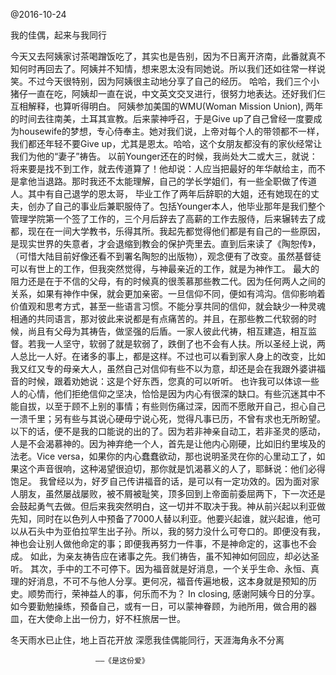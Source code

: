 @2016-10-24

我的佳偶，起来与我同行


今天又去阿姨家讨茶喝蹭饭吃了，其实也是告别，因为不日离开济南，此番就真不知何时再回去了。阿姨并不知情，想来恩太没有同她说。所以我们还如往常一样说笑。不过今天很特别，因为阿姨很主动地分享了自己的经历。 哈哈，我们三个小猪仔一直在吃，阿姨却一直在说，中文英文交叉进行，很努力地表达。还好我们仨互相解释，也算听得明白。 阿姨参加美国的WMU(Woman Mission Union), 两年的时间去往南美，土耳其宣教。后来蒙神呼召，于是Give up了自己曾经一度要成为housewife的梦想，专心侍奉主。她对我们说，上帝对每个人的带领都不一样，我们都还年轻不要Give up，尤其是恩太。哈哈，这个女朋友都没有的家伙经常让我们为他的“妻子”祷告。 
       以前Younger还在的时候，我尚处大二或大三，就说：将来要是找不到工作，就去传道算了！他却说：人应当把最好的年华献给主，而不是拿他当退路。那时我还不太能理解，自己的学长学姐们，有一些全职做了传道人。其中有自己退学的恩太哥， 毕业工作了两年后辞职的大姐，还有她现在的丈夫，创办了自己的事业后兼职服侍了。包括Younger本人，他毕业那年是我们整个管理学院第一个签了工作的，三个月后辞去了高薪的工作去服侍，后来辗转去了成都，现在在一间大学教书，乐得其所。我起先都觉得他们都是有自己的一些原因，是现实世界的失意者，才会退缩到教会的保护壳里去。直到后来读了《陶恕传》，（可惜大陆目前好像还看不到署名陶恕的出版物），观念便有了改变。虽然基督徒可以有世上的工作，但我突然觉得，与神最亲近的工作，就是为神作工。
       最大的阻力还是在于不信的父母，有的时候真的很羡慕那些教二代。因为任何两人之间的关系，如果有神作中保，就会更加亲密。一旦信仰不同，便如有鸿沟。信仰影响着价值观和思考方式，甚至一些语言习惯。不能分享共同的信仰，就会缺少一种灵魂相通的共同语言，那对彼此来说都是有点痛苦的。并且，在那些教二代软弱的时候，尚且有父母为其祷告，做坚强的后盾。一家人彼此代祷，相互建造，相互监督。若我一人坚守，软弱了就是软弱了，跌倒了也不会有人扶。所以圣经上说，两人总比一人好。在诸多的事上，都是这样。不过也可以看到家人身上的改变，比如我又红又专的母亲大人，虽然自己对信仰有些不以为意，却还是会在我跟外婆讲福音的时候，跟着劝她说：这是个好东西，您真的可以听听。
       也许我可以体谅一些人的心情，他们拒绝信仰之坚决，恰恰是因为内心有很深的缺口。有些沉迷其中不能自拔，以至于顾不上别的事情；有些则伤痛过深，因而不愿敞开自己，担心自己一溃千里；另有些与其说心硬毋宁说心死，觉得凡事已历，不曾有求也无所盼望。以下的话，便不是我的口能说的出的了。因为若非神亲自动工，若非圣灵的感动，人是不会渴慕神的。因为神弃绝一个人，首先是让他内心刚硬，比如旧约里埃及的法老。Vice versa，如果你的内心蠢蠢欲动，那也说明圣灵在你的心里动工了，如果这个声音很响，这种渴望很迫切，那你就是饥渴慕义的人了，耶稣说：他们必得饱足。
       我曾经以为，好歹自己传讲福音的话，是可以有一定功效的。因为面对家人朋友，虽然屡战屡败，被不屑被耻笑，顶多回到上帝面前委屈两下，下一次还是会鼓起勇气去做。但后来我突然明白，这一切并不取决于我。神从前兴起以利亚做先知，同时在以色列人中预备了7000人替以利亚。他要兴起谁，就兴起谁，他可以从石头中为亚伯拉罕生出子孙。所以，我的努力没什么可夸口的。即便没有我，神也会让别人做他命定的事；即便我再努力一件事，不是神命定的，这事也不会成。
       如此，为亲友祷告应在诸事之先。我们祷告，虽不知神如何回应，却必达圣听。 其次，手中的工不可停下。因为福音就是好消息，一个关乎生命、永恒、真理的好消息，不可不与他人分享。更何况，福音传遍地极，这本身就是预知的历史。顺势而行，荣神益人的事，何乐而不为？
       In closing, 感谢阿姨今日的分享。如今要勤勉操练，预备自己，或有一日，可以蒙神眷顾，为祂所用，做合用的器皿，在大使命上出一份力，好不枉旅居一世。 


冬天雨水已止住，地上百花开放
深愿我佳偶能同行，天涯海角永不分离 

                       ——《是这份爱》 
